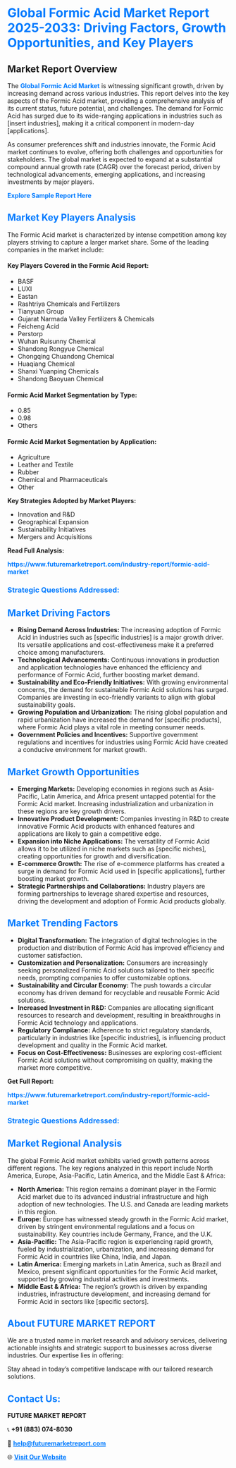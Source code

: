 <h1 style="color: #007BFF;">Global Formic Acid Market Report 2025-2033: Driving Factors, Growth Opportunities, and Key Players</h1>

<section id="overview">
<h2>Market Report Overview</h2>
<p>The <a href="https://www.futuremarketreport.com/industry-report/formic-acid-market" style="color: #007BFF; text-decoration: none;"><strong>Global Formic Acid Market</strong></a> is witnessing significant growth, driven by increasing demand across various industries. This report delves into the key aspects of the Formic Acid market, providing a comprehensive analysis of its current status, future potential, and challenges. The demand for Formic Acid has surged due to its wide-ranging applications in industries such as [insert industries], making it a critical component in modern-day [applications].</p>
<p>As consumer preferences shift and industries innovate, the Formic Acid market continues to evolve, offering both challenges and opportunities for stakeholders. The global market is expected to expand at a substantial compound annual growth rate (CAGR) over the forecast period, driven by technological advancements, emerging applications, and increasing investments by major players.</p>
</section>

<section id="overview">
<p><a href="https://www.futuremarketreport.com/request-sample/reportId=27286" style="color: #007BFF; text-decoration: none;"><strong>Explore Sample Report Here</strong></a></p>
</section>

<section id="key-players">
<h2 style="color: #007BFF;">Market Key Players Analysis</h2>
<p>The Formic Acid market is characterized by intense competition among key players striving to capture a larger market share. Some of the leading companies in the market include:</p>
<h4>Key Players Covered in the Formic Acid Report:</h4>
<ul><li>BASF</li><li>LUXI</li><li>Eastan</li><li>Rashtriya Chemicals and Fertilizers</li><li>Tianyuan Group</li><li>Gujarat Narmada Valley Fertilizers &amp; Chemicals</li><li>Feicheng Acid</li><li>Perstorp</li><li>Wuhan Ruisunny Chemical</li><li>Shandong Rongyue Chemical</li><li>Chongqing Chuandong Chemical</li><li>Huaqiang Chemical</li><li>Shanxi Yuanping Chemicals</li><li>Shandong Baoyuan Chemical</li></ul>
<h4>Formic Acid Market Segmentation by Type:</h4>
<ul><li>0.85</li><li>0.98</li><li>Others</li></ul>

<h4>Formic Acid Market Segmentation by Application:</h4>
<ul><li>Agriculture</li><li>Leather and Textile</li><li>Rubber</li><li>Chemical and Pharmaceuticals</li><li>Other</li></ul>
<p><strong>Key Strategies Adopted by Market Players:</strong></p>
<ul>
<li>Innovation and R&D</li>
<li>Geographical Expansion</li>
<li>Sustainability Initiatives</li>
<li>Mergers and Acquisitions</li>
</ul>
</section>

<section>
<p><strong>Read Full Analysis: </strong></p><a href="https://www.futuremarketreport.com/industry-report/formic-acid-market" style="color: #007BFF; text-decoration: none;"><strong>https://www.futuremarketreport.com/industry-report/formic-acid-market</strong></a>
<h3 style="color: #007BFF;">Strategic Questions Addressed:</h3>
</section>

<section id="driving-factors">
<h2 style="color: #007BFF;">Market Driving Factors</h2>
<ul>
<li><strong>Rising Demand Across Industries:</strong> The increasing adoption of Formic Acid in industries such as [specific industries] is a major growth driver. Its versatile applications and cost-effectiveness make it a preferred choice among manufacturers.</li>
<li><strong>Technological Advancements:</strong> Continuous innovations in production and application technologies have enhanced the efficiency and performance of Formic Acid, further boosting market demand.</li>
<li><strong>Sustainability and Eco-Friendly Initiatives:</strong> With growing environmental concerns, the demand for sustainable Formic Acid solutions has surged. Companies are investing in eco-friendly variants to align with global sustainability goals.</li>
<li><strong>Growing Population and Urbanization:</strong> The rising global population and rapid urbanization have increased the demand for [specific products], where Formic Acid plays a vital role in meeting consumer needs.</li>
<li><strong>Government Policies and Incentives:</strong> Supportive government regulations and incentives for industries using Formic Acid have created a conducive environment for market growth.</li>
</ul>
</section>

<section id="growth-opportunities">
<h2 style="color: #007BFF;">Market Growth Opportunities</h2>
<ul>
<li><strong>Emerging Markets:</strong> Developing economies in regions such as Asia-Pacific, Latin America, and Africa present untapped potential for the Formic Acid market. Increasing industrialization and urbanization in these regions are key growth drivers.</li>
<li><strong>Innovative Product Development:</strong> Companies investing in R&D to create innovative Formic Acid products with enhanced features and applications are likely to gain a competitive edge.</li>
<li><strong>Expansion into Niche Applications:</strong> The versatility of Formic Acid allows it to be utilized in niche markets such as [specific niches], creating opportunities for growth and diversification.</li>
<li><strong>E-commerce Growth:</strong> The rise of e-commerce platforms has created a surge in demand for Formic Acid used in [specific applications], further boosting market growth.</li>
<li><strong>Strategic Partnerships and Collaborations:</strong> Industry players are forming partnerships to leverage shared expertise and resources, driving the development and adoption of Formic Acid products globally.</li>
</ul>
</section>

<section id="trending-factors">
<h2 style="color: #007BFF;">Market Trending Factors</h2>
<ul>
<li><strong>Digital Transformation:</strong> The integration of digital technologies in the production and distribution of Formic Acid has improved efficiency and customer satisfaction.</li>
<li><strong>Customization and Personalization:</strong> Consumers are increasingly seeking personalized Formic Acid solutions tailored to their specific needs, prompting companies to offer customizable options.</li>
<li><strong>Sustainability and Circular Economy:</strong> The push towards a circular economy has driven demand for recyclable and reusable Formic Acid solutions.</li>
<li><strong>Increased Investment in R&D:</strong> Companies are allocating significant resources to research and development, resulting in breakthroughs in Formic Acid technology and applications.</li>
<li><strong>Regulatory Compliance:</strong> Adherence to strict regulatory standards, particularly in industries like [specific industries], is influencing product development and quality in the Formic Acid market.</li>
<li><strong>Focus on Cost-Effectiveness:</strong> Businesses are exploring cost-efficient Formic Acid solutions without compromising on quality, making the market more competitive.</li>
</ul>
</section>

<section>
<p><strong>Get Full Report: </strong></p><a href="https://www.futuremarketreport.com/industry-report/formic-acid-market" style="color: #007BFF; text-decoration: none;"><strong>https://www.futuremarketreport.com/industry-report/formic-acid-market</strong></a>
<h3 style="color: #007BFF;">Strategic Questions Addressed:</h3>
</section>


<section id="regional-analysis">
<h2 style="color: #007BFF;">Market Regional Analysis</h2>
<p>The global Formic Acid market exhibits varied growth patterns across different regions. The key regions analyzed in this report include North America, Europe, Asia-Pacific, Latin America, and the Middle East & Africa:</p>
<ul>
<li><strong>North America:</strong> This region remains a dominant player in the Formic Acid market due to its advanced industrial infrastructure and high adoption of new technologies. The U.S. and Canada are leading markets in this region.</li>
<li><strong>Europe:</strong> Europe has witnessed steady growth in the Formic Acid market, driven by stringent environmental regulations and a focus on sustainability. Key countries include Germany, France, and the U.K.</li>
<li><strong>Asia-Pacific:</strong> The Asia-Pacific region is experiencing rapid growth, fueled by industrialization, urbanization, and increasing demand for Formic Acid in countries like China, India, and Japan.</li>
<li><strong>Latin America:</strong> Emerging markets in Latin America, such as Brazil and Mexico, present significant opportunities for the Formic Acid market, supported by growing industrial activities and investments.</li>
<li><strong>Middle East & Africa:</strong> The region’s growth is driven by expanding industries, infrastructure development, and increasing demand for Formic Acid in sectors like [specific sectors].</li>
</ul>
</section>

<footer>
<h2 style="color: #007BFF;">About FUTURE MARKET REPORT</h2>
<p>We are a trusted name in market research and advisory services, delivering actionable insights and strategic support to businesses across diverse industries. Our expertise lies in offering:</p>

<p>Stay ahead in today’s competitive landscape with our tailored research solutions.</p>

<h2 style="color: #007BFF;">Contact Us:</h2>
<p><strong>FUTURE MARKET REPORT</strong></p>
<p>📞 <strong>+91 (883) 074-8030</strong></p>
<p>📧 <strong><a href="mailto:help@futuremarketreport.com" style="color: #007BFF;">help@futuremarketreport.com</a></strong></p>
<p>🌐 <strong><a href="https://www.futuremarketreport.com/" style="color: #007BFF;">Visit Our Website</a></strong></p>
</footer>